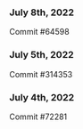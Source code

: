 ### July 8th, 2022

Commit #64598

### July 5th, 2022

Commit #314353


### July 4th, 2022

Commit #72281
